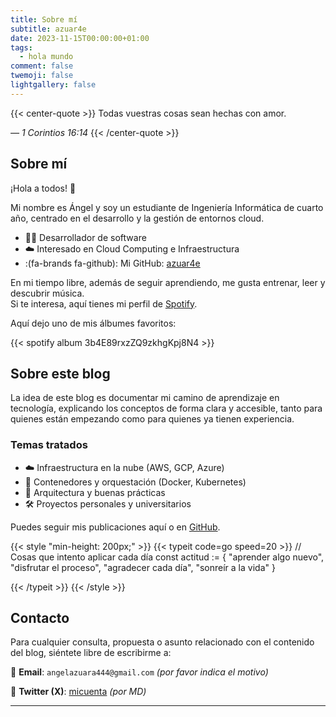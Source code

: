 ```yaml
---
title: Sobre mí
subtitle: azuar4e
date: 2023-11-15T00:00:00+01:00
tags:
  - hola mundo
comment: false
twemoji: false
lightgallery: false
---
```


{{< center-quote >}}
Todas vuestras cosas sean hechas con amor.

_— 1 Corintios 16:14_
{{< /center-quote >}}

## Sobre mí

¡Hola a todos! 👋

Mi nombre es Ángel y soy un estudiante de Ingeniería Informática de cuarto año, centrado en el desarrollo y la gestión de entornos cloud.


- 👨‍💻 Desarrollador de software
- ☁️ Interesado en Cloud Computing e Infraestructura
- :(fa-brands fa-github):  Mi GitHub: [azuar4e](https://github.com/azuar4e)


En mi tiempo libre, además de seguir aprendiendo, me gusta entrenar, leer y descubrir música.  
Si te interesa, aquí tienes mi perfil de [Spotify](https://open.spotify.com/user/angelazuara444?si=ce1ed5f9f35942ae).

Aquí dejo uno de mis álbumes favoritos:

{{< spotify album 3b4E89rxzZQ9zkhgKpj8N4 >}}

## Sobre este blog

La idea de este blog es documentar mi camino de aprendizaje en tecnología, explicando los conceptos de forma clara y accesible, tanto para quienes están empezando como para quienes ya tienen experiencia.

### Temas tratados

- ☁️ Infraestructura en la nube (AWS, GCP, Azure)
- 🐳 Contenedores y orquestación (Docker, Kubernetes)
- 🧠 Arquitectura y buenas prácticas
- 🛠️ Proyectos personales y universitarios

Puedes seguir mis publicaciones aquí o en [GitHub](https://github.com/azuar4e).


{{< style "min-height: 200px;" >}}
{{< typeit code=go speed=20 >}}
// Cosas que intento aplicar cada día
const actitud := {
  "aprender algo nuevo",
  "disfrutar el proceso",
  "agradecer cada día",
  "sonreír a la vida"
}

{{< /typeit >}}
{{< /style >}}

## Contacto

Para cualquier consulta, propuesta o asunto relacionado con el contenido del blog, siéntete libre de escribirme a:

📮 **Email**: `angelazuara444@gmail.com` _(por favor indica el motivo)_

📱 **Twitter (X)**: [micuenta](link) _(por MD)_

---

<!-- markdownlint-disable-file -->